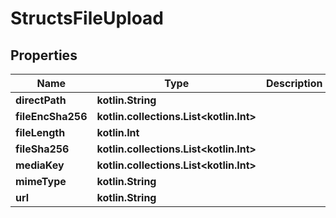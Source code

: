 
# StructsFileUpload

## Properties
Name | Type | Description | Notes
------------ | ------------- | ------------- | -------------
**directPath** | **kotlin.String** |  | 
**fileEncSha256** | **kotlin.collections.List&lt;kotlin.Int&gt;** |  | 
**fileLength** | **kotlin.Int** |  | 
**fileSha256** | **kotlin.collections.List&lt;kotlin.Int&gt;** |  | 
**mediaKey** | **kotlin.collections.List&lt;kotlin.Int&gt;** |  | 
**mimeType** | **kotlin.String** |  | 
**url** | **kotlin.String** |  | 



